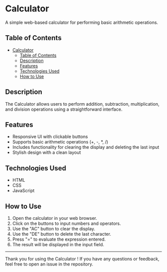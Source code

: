 # Calculator

A simple web-based calculator for performing basic arithmetic operations.

## Table of Contents
- [Calculator](#calculator)
  - [Table of Contents](#table-of-contents)
  - [Description](#description)
  - [Features](#features)
  - [Technologies Used](#technologies-used)
  - [How to Use](#how-to-use)

## Description

The Calculator allows users to perform addition, subtraction, multiplication, and division operations using a straightforward interface.

## Features

- Responsive UI with clickable buttons
- Supports basic arithmetic operations (+, -, *, /)
- Includes functionality for clearing the display and deleting the last input
- Stylish design with a clean layout

## Technologies Used

- HTML
- CSS
- JavaScript

## How to Use

1. Open the calculator in your web browser.
2. Click on the buttons to input numbers and operators.
3. Use the "AC" button to clear the display.
4. Use the "DE" button to delete the last character.
5. Press "=" to evaluate the expression entered.
6. The result will be displayed in the input field.

---
Thank you for using the Calculator ! If you have any questions or feedback, feel free to open an issue in the repository.